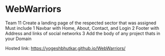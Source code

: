 # WebWarriors

Team 11
Create a landing page of the respected sector that was assigned
Must include
1 Navbar with Home, About, Contact, and Login
2 Footer with Address and links of social networks
3 Add the body of any project thats in your Domain

Hosted link: https://yogeshbhutkar.github.io/WebWarriors/
